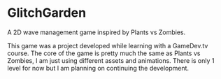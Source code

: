 # GlitchGarden
A 2D wave management game inspired by Plants vs Zombies.

This game was a project developed while learning with a GameDev.tv course.
The core of the game is pretty much the same as Plants vs Zombies, I am just using different assets and animations.
There is only 1 level for now but I am planning on continuing the development.
